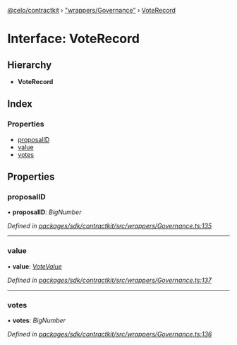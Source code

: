 [@celo/contractkit](../README.md) › ["wrappers/Governance"](../modules/_wrappers_governance_.md) › [VoteRecord](_wrappers_governance_.voterecord.md)

# Interface: VoteRecord

## Hierarchy

* **VoteRecord**

## Index

### Properties

* [proposalID](_wrappers_governance_.voterecord.md#proposalid)
* [value](_wrappers_governance_.voterecord.md#value)
* [votes](_wrappers_governance_.voterecord.md#votes)

## Properties

###  proposalID

• **proposalID**: *BigNumber*

*Defined in [packages/sdk/contractkit/src/wrappers/Governance.ts:135](https://github.com/celo-org/celo-monorepo/blob/master/packages/sdk/contractkit/src/wrappers/Governance.ts#L135)*

___

###  value

• **value**: *[VoteValue](../enums/_wrappers_governance_.votevalue.md)*

*Defined in [packages/sdk/contractkit/src/wrappers/Governance.ts:137](https://github.com/celo-org/celo-monorepo/blob/master/packages/sdk/contractkit/src/wrappers/Governance.ts#L137)*

___

###  votes

• **votes**: *BigNumber*

*Defined in [packages/sdk/contractkit/src/wrappers/Governance.ts:136](https://github.com/celo-org/celo-monorepo/blob/master/packages/sdk/contractkit/src/wrappers/Governance.ts#L136)*
